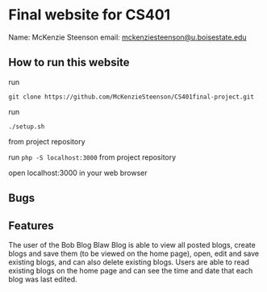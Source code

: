 # Final website for CS401

Name: McKenzie Steenson
email: mckenziesteenson@u.boisestate.edu

## How to run this website

run 

```
git clone https://github.com/McKenzieSteenson/CS401final-project.git
```

run 
```
./setup.sh
```
from project repository

run 
```php -S localhost:3000```
from project repository

open localhost:3000 in your web browser


## Bugs


## Features

The user of the Bob Blog Blaw Blog is able to view all posted blogs, create blogs and save them (to be viewed on the home page), open, edit and save existing blogs, and can also delete existing blogs. Users are able to read existing blogs on the home page and can see the time and date that each blog was last edited.

